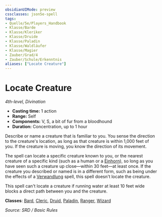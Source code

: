 ```yaml
---
obsidianUIMode: preview
cssclasses: json5e-spell
tags:
- Quelle/5e/Players_Handbook
- Klasse/Barde
- Klasse/Kleriker
- Klasse/Druide
- Klasse/Paladin
- Klasse/Waldläufer
- Klasse/Magier
- Zauber/Grad/4
- Zauber/Schule/Erkenntnis
aliases: ["Locate Creature"]
---
```

# Locate Creature
*4th-level, Divination*  

- **Casting time:** 1 action
- **Range:** Self
- **Components:** V, S, a bit of fur from a bloodhound
- **Duration:** Concentration, up to 1 hour

Describe or name a creature that is familiar to you. You sense the direction to the creature's location, as long as that creature is within 1,000 feet of you. If the creature is moving, you know the direction of its movement.

The spell can locate a specific creature known to you, or the nearest creature of a specific kind (such as a human or a [Einhorn](Einhorn.md)), so long as you have seen such a creature up close—within 30 feet—at least once. If the creature you described or named is in a different form, such as being under the effects of a [Verwandlung](Verwandlung.md) spell, this spell doesn't locate the creature.

This spell can't locate a creature if running water at least 10 feet wide blocks a direct path between you and the creature.

**Classes**: [Bard](05%20-%20Wikipedia/Charakteroptionen/02.%20Klassen/Barde.md), [Cleric](../Charakteroptionen/Klassen/Kleriker.md), [Druid](Dungeons%20&%20Dragons/Wikipedia%20der%20Vergessenen%20Reiche/Kompendium%20der%20Vergessenen%20Reiche/Klassen/druid.md), [Paladin](../Charakteroptionen/Klassen/Paladin.md), [Ranger](D&D/05%20-%20Wikipedia/Charakteroptionen/Klassen/Waldläufer.md), [Wizard](../Charakteroptionen/Klassen/Magier.md)

*Source: SRD / Basic Rules*